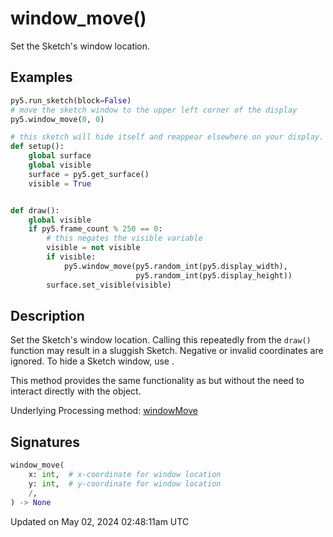 # window_move()

Set the Sketch's window location.

## Examples

<div class="example-table">

<div class="example-row"><div class="example-cell-image">

</div><div class="example-cell-code">

```python
py5.run_sketch(block=False)
# move the sketch window to the upper left corner of the display
py5.window_move(0, 0)
```

</div></div>

<div class="example-row"><div class="example-cell-image">

</div><div class="example-cell-code">

```python
# this sketch will hide itself and reappear elsewhere on your display.
def setup():
    global surface
    global visible
    surface = py5.get_surface()
    visible = True


def draw():
    global visible
    if py5.frame_count % 250 == 0:
        # this negates the visible variable
        visible = not visible
        if visible:
            py5.window_move(py5.random_int(py5.display_width),
                            py5.random_int(py5.display_height))
        surface.set_visible(visible)
```

</div></div>

</div>

## Description

Set the Sketch's window location. Calling this repeatedly from the `draw()` function may result in a sluggish Sketch. Negative or invalid coordinates are ignored. To hide a Sketch window, use [](py5surface_set_visible).

This method provides the same functionality as [](py5surface_set_location) but without the need to interact directly with the [](py5surface) object.

Underlying Processing method: [windowMove](https://processing.org/reference/windowMove_.html)

## Signatures

```python
window_move(
    x: int,  # x-coordinate for window location
    y: int,  # y-coordinate for window location
    /,
) -> None
```

Updated on May 02, 2024 02:48:11am UTC
